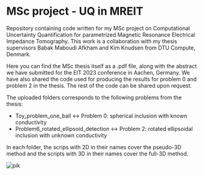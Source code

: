 # MSc project - UQ in MREIT
Repository containing code written for my MSc project on Computational Uncertainty Quantification for parametrized Magnetic Resonance Electrical Impedance Tomography. This work is a collaboration with my thesis supervisors Babak Maboudi Afkham and Kim Knudsen from DTU Compute, Denmark.

Here you can find the MSc thesis itself as a .pdf file, along with the abstract we have submitted for the EIT 2023 conference in Aachen, Germany. We have also shared the code used for producing the results for problem 0 and problem 2 in the thesis. The rest of the code can be shared upon request.  

The uploaded folders corresponds to the following problems from the thesis:
- Toy_problem_one_ball   $\leftrightarrow$   Problem 0: spherical inclusion with known conductivity
- Problem6_rotated_ellipsoid_detection   $\leftrightarrow$   Problem 2: rotated ellipsoidal inclusion with unknown conductivity

In each folder, the scrips with 2D in their names cover the pseudo-3D method and the scripts with 3D in their names cover the full-3D method.

![pik](https://user-images.githubusercontent.com/56032006/217232346-d71c6b33-caa4-4cea-9ff5-f9b39781ee07.png)
